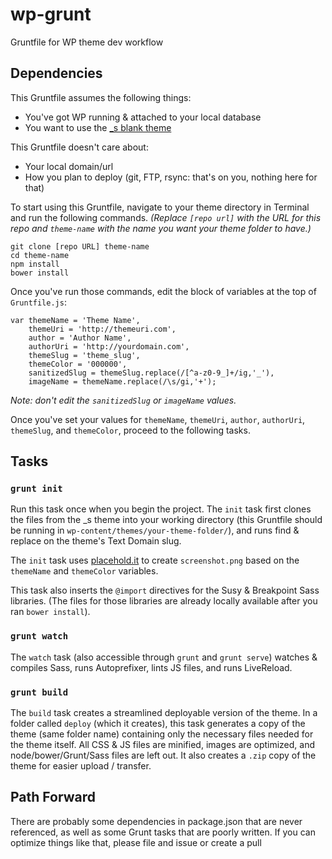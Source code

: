 # wp-grunt

Gruntfile for WP theme dev workflow

## Dependencies

This Gruntfile assumes the following things:

* You've got WP running & attached to your local database
* You want  to use the [_s blank theme](http://underscores.me)

This Gruntfile doesn't care about:

* Your local domain/url
* How you plan to deploy (git, FTP, rsync: that's on you, nothing here for that)

To start using this Gruntfile, navigate to your theme directory in Terminal and run the following commands. *(Replace `[repo url]` with the URL for this repo and `theme-name` with the name you want your theme folder to have.)*

```
git clone [repo URL] theme-name
cd theme-name
npm install
bower install
```

Once you've run those commands, edit the block of variables at the top of `Gruntfile.js`:

```
var themeName = 'Theme Name',
    themeUri = 'http://themeuri.com',
    author = 'Author Name',
    authorUri = 'http://yourdomain.com',
    themeSlug = 'theme_slug',
    themeColor = '000000',
    sanitizedSlug = themeSlug.replace(/[^a-z0-9_]+/ig,'_'),
    imageName = themeName.replace(/\s/gi,'+');
```

*Note: don't edit the `sanitizedSlug` or `imageName` values.*

Once you've set your values for `themeName`, `themeUri`, `author`, `authorUri`, `themeSlug`, and `themeColor`, proceed to the following tasks.

## Tasks

### `grunt init`

Run this task once when you begin the project. The `init` task first clones the files from the _s theme into your working directory (this Gruntfile should be running in `wp-content/themes/your-theme-folder/`), and runs find & replace on the theme's Text Domain slug.

The `init` task uses [placehold.it](http://placehold.it) to create `screenshot.png` based on the `themeName` and `themeColor` variables.

This task also inserts the `@import` directives for the Susy & Breakpoint Sass libraries. (The files for those libraries are already locally available after you ran `bower install`).

### `grunt watch`

The `watch` task (also accessible through `grunt` and `grunt serve`) watches & compiles Sass, runs Autoprefixer, lints JS files, and runs LiveReload.

### `grunt build`

The `build` task creates a streamlined deployable version of the theme. In a folder called `deploy` (which it creates), this task generates a copy of the theme (same folder name) containing only the necessary files needed for the theme itself. All CSS & JS files are minified, images are optimized, and node/bower/Grunt/Sass files are left out. It also creates a `.zip` copy of the theme for easier upload / transfer.

## Path Forward

There are probably some dependencies in package.json that are never referenced, as well as some Grunt tasks that are poorly written. If you can optimize things like that, please file and issue or create a pull